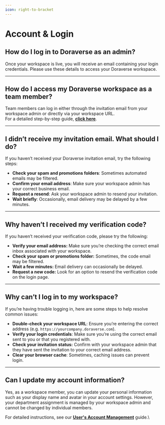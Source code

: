 ```yaml
---
icon: right-to-bracket
---
```


# Account & Login

## **How do I log in to Doraverse as an admin?**

Once your workspace is live, you will receive an email containing your login credentials. Please use these details to access your Doraverse workspace.

***

## How do I access my Doraverse workspace as a team member?

Team members can log in either through the invitation email from your workspace admin or directly via your workspace URL.\
For a detailed step-by-step guide, [**click here**](https://doraverse.gitbook.io/docs/getting-started/log-in-to-your-workspace-in-doraverse).

***

## I didn’t receive my invitation email. What should I do?

If you haven’t received your Doraverse invitation email, try the following steps:

* **Check your spam and promotions folders**: Sometimes automated emails may be filtered.
* **Confirm your email address**: Make sure your workspace admin has your correct business email.
* **Request a resend**: Ask your workspace admin to resend your invitation.
* **Wait briefly**: Occasionally, email delivery may be delayed by a few minutes.

***

## Why haven’t I received my verification code?

If you haven’t received your verification code, please try the following:

* **Verify your email address:** Make sure you’re checking the correct email inbox associated with your workspace.
* **Check your spam or promotions folder:** Sometimes, the code email may be filtered.
* **Wait a few minutes:** Email delivery can occasionally be delayed.
* **Request a new code:** Look for an option to resend the verification code on the login page.

***

## Why can’t I log in to my workspace?

If you’re having trouble logging in, here are some steps to help resolve common issues:

* **Double-check your workspace URL**: Ensure you’re entering the correct address (e.g. `https://yourcompany.doraverse.com`).
* **Verify your login credentials**: Make sure you’re using the correct email sent to you or that you registered with.
* **Check your invitation status:** Confirm with your workspace admin that they have sent the invitation to your correct email address.
* **Clear your browser cache**: Sometimes, caching issues can prevent login.

***

## Can I update my account information?

Yes, as a workspace member, you can update your personal information such as your display name and avatar in your account settings. However, your department assignment is managed by your workspace admin and cannot be changed by individual members.

For detailed instructions, see our [**User's Account Management**](https://doraverse.gitbook.io/docs/getting-started/account-management) guide.\
